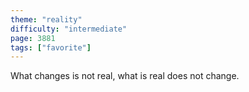 ```yaml
---
theme: "reality"
difficulty: "intermediate"
page: 3881
tags: ["favorite"]
---
```


What changes is not real, what is real does not change.